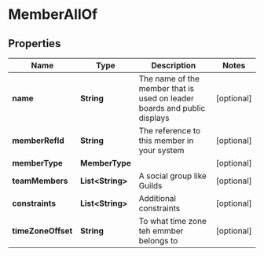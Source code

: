 

# MemberAllOf


## Properties

Name | Type | Description | Notes
------------ | ------------- | ------------- | -------------
**name** | **String** | The name of the member that is used on leader boards and public displays |  [optional]
**memberRefId** | **String** | The reference to this member in your system |  [optional]
**memberType** | **MemberType** |  |  [optional]
**teamMembers** | **List&lt;String&gt;** | A social group like Guilds |  [optional]
**constraints** | **List&lt;String&gt;** | Additional constraints |  [optional]
**timeZoneOffset** | **String** | To what time zone teh emmber belongs to |  [optional]



